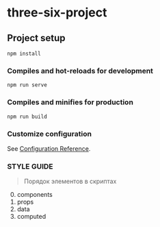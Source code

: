 # three-six-project

## Project setup
```
npm install
```

### Compiles and hot-reloads for development
```
npm run serve
```

### Compiles and minifies for production
```
npm run build
```

### Customize configuration
See [Configuration Reference](https://cli.vuejs.org/config/).

### STYLE GUIDE

> Порядок элементов в скриптах

0.  components
1.  props
2.  data
3.  computed
